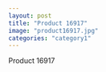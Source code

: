 ```yaml
---
layout: post
title: "Product 16917"
image: "product16917.jpg"
categories: "category1"
---
```

Product 16917
